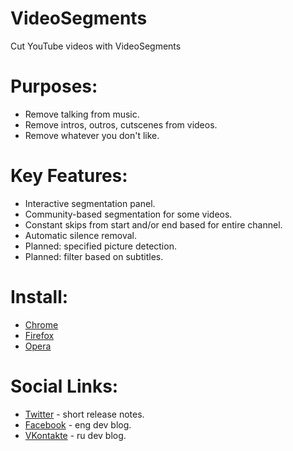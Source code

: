 # VideoSegments
Cut YouTube videos with VideoSegments

# Purposes:
 - Remove talking from music.
 - Remove intros, outros, cutscenes from videos.
 - Remove whatever you don't like.

# Key Features:
 - Interactive segmentation panel.
 - Community-based segmentation for some videos.
 - Constant skips from start and/or end based for entire channel.
 - Automatic silence removal.
 - Planned: specified picture detection.
 - Planned: filter based on subtitles.
 
# Install:
  - [Chrome](https://chrome.google.com/webstore/detail/cut-youtube-videos-with-v/eddbomdegiekipngdepnddkoemagllbn)
  - [Firefox](https://addons.mozilla.org/en-US/firefox/addon/videosegments/)
  - [Opera](https://addons.opera.com/developer/package/229577/)

# Social Links:
  - [Twitter](https://twitter.com/videosegments) - short release notes.
  - [Facebook](https://www.facebook.com/videosegments/) - eng dev blog.
  - [VKontakte](https://vk.com/vsegments) - ru dev blog.
